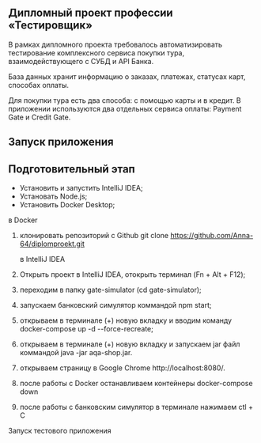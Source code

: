 ## Дипломный проект профессии «Тестировщик»
В рамках дипломного проекта требовалось автоматизировать тестирование комплексного сервиса покупки тура, 
взаимодействующего с СУБД и API Банка.

База данных хранит информацию о заказах, платежах, статусах карт, способах оплаты.

Для покупки тура есть два способа: с помощью карты и в кредит. 
В приложении используются два отдельных сервиса оплаты: Payment Gate и Credit Gate.

## Запуск приложения

## Подготовительный этап
- Установить и запустить IntelliJ IDEA;
- Установать Node.js;
- Установить Docker Desktop;

 в Docker 
1) клонировать репозиторий с Github git clone https://github.com/Anna-64/diplomproekt.git

   в IntelliJ IDEA
2) Открыть проект в IntelliJ IDEA, отокрыть терминал (Fn + Alt + F12);
3) переходим в папку gate-simulator (cd gate-simulator);
4) запускаем банковский симулятор коммандой npm start;
5) открываем в терминале (+) новую вкладку и вводим команду docker-compose up -d --force-recreate;
6) открываем в терминале (+) новую вкладку и запускаем jar файл коммандой java -jar aqa-shop.jar.
7) открываем страницу в Google Chrome http://localhost:8080/.
8) после работы с Docker останавливаем контейнеры docker-compose down
9) после работы с банковским симулятор в терминале нажимаем ctl + C


Запуск тестового приложения